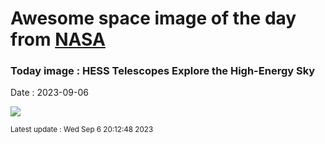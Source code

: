 
# Awesome space image of the day from [NASA](https://api.nasa.gov/)

### Today image : HESS Telescopes Explore the High-Energy Sky
Date : 2023-09-06

![](https://www.youtube.com/embed/QmCFdFGNwmo?si=Sp8Y5IS2-pWVLPn0?rel=0)

<small>Latest update : Wed Sep  6 20:12:48 2023</small>
        